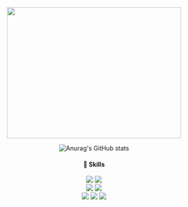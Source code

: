 
<!-- <img src="https://capsule-render.vercel.app/api?type=waving&color=gradient&height=130&section=header&customColorList=15" width=100% /> -->

<div align="center">

<a href="https://www.gitanimals.org/en_US?utm_medium=image&utm_source=anhyeryeon2&utm_content=farm">
<img
  src="https://render.gitanimals.org/farms/anhyeryeon2"
  width="400"
  height="300"
/>
</a>

![Anurag's GitHub stats](https://github-readme-stats.vercel.app/api?username=anhyeryeon2&show_icons=true&theme=buefy&hide=stars)


#### 💬 Skills

<img src="https://img.shields.io/badge/Javascript-F7DF1E?style=flat&logo=Javascript&logoColor=white"/> 
<img src="https://img.shields.io/badge/Typescript-3178C6?style=flat&logo=Typescript&logoColor=white"/> <br>
<img src="https://img.shields.io/badge/React-61DAFB?style=flat&logo=React&logoColor=black"/> 
<img src="https://img.shields.io/badge/Next-000000?style=flat&logo=nextdotjs&logoColor=white"/> <br>
<img src="https://img.shields.io/badge/Redux-764ABC?style=flat&logo=redux&logoColor=white"/> 
<img src="https://img.shields.io/badge/React Query-FF4154?style=flat&logo=reactquery&logoColor=white"/> 
<img src="https://img.shields.io/badge/Styledcomponents-DB7093?style=flat&logo=styledcomponents&logoColor=white"/>


<br>

</div>
